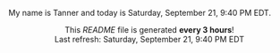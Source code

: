 My name is Tanner and today is Saturday, September 21, 9:40 PM EDT.

<p align="center">This <i>README</i> file is generated <b>every 3 hours</b>!</br>Last refresh: Saturday, September 21, 9:40 PM EDT<br /></p>
